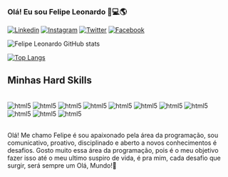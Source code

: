 ### Olá! Eu sou Felipe Leonardo 🖖💻🌎

[![Linkedin](https://img.shields.io/badge/LinkedIn-0077B5?style=for-the-badge&logo=linkedin&logoColor=white)](https://www.linkedin.com/in/felipe-oliveira-11070a210/)
[![Instagram](https://img.shields.io/badge/Instagram-E4405F?style=for-the-badge&logo=instagram&logoColor=white)](https://www.instagram.com/felipesouza268/)
[![Twitter](https://img.shields.io/badge/Twitter-1DA1F2?style=for-the-badge&logo=twitter&logoColor=white)](https://twitter.com/felipesouza268)
[![Facebook](https://img.shields.io/badge/Facebook-1877F2?style=for-the-badge&logo=facebook&logoColor=white)](https://www.facebook.com/profile.php?id=100082000986675)

![Felipe Leonardo GitHub stats](https://github-readme-stats.vercel.app/api?username=Felipeleos&show_icons=true&theme=tokyonight)

[![Top Langs](https://github-readme-stats.vercel.app/api/top-langs/?username=Felipeleos)](https://github.com/anuraghazra/github-readme-stats)

## Minhas Hard Skills

<div style="display: inline_block"><br/>
  <img align="center" alt="html5" src="https://img.shields.io/badge/HTML5-E34F26?style=for-the-badge&logo=html5&logoColor=white"/>
  <img align="center" alt="html5" src="https://img.shields.io/badge/CSS3-1572B6?style=for-the-badge&logo=css3&logoColor=white"/>
  <img align="center" alt="html5" src="https://img.shields.io/badge/JavaScript-F7DF1E?style=for-the-badge&logo=javascript&logoColor=black"/>
  <img align="center" alt="html5" src="https://img.shields.io/badge/React-20232A?style=for-the-badge&logo=react&logoColor=61DAFB"/>
  <img align="center" alt="html5" src="https://img.shields.io/badge/React_Native-20232A?style=for-the-badge&logo=react&logoColor=61DAFB"/>
  <img align="center" alt="html5" src="https://img.shields.io/badge/Bootstrap-563D7C?style=for-the-badge&logo=bootstrap&logoColor=white"/>
  <img align="center" alt="html5" src="https://img.shields.io/badge/MongoDB-4EA94B?style=for-the-badge&logo=mongodb&logoColor=white"/>
  <img align="center" alt="html5" src="https://img.shields.io/badge/Node.js-43853D?style=for-the-badge&logo=node.js&logoColor=white"/>
  <img align="center" alt="html5" src="https://img.shields.io/badge/PHP-777BB4?style=for-the-badge&logo=php&logoColor=white"/>
  <img align="center" alt="html5" src="https://img.shields.io/badge/Laravel-FF2D20?style=for-the-badge&logo=laravel&logoColor=white"/>
  <img align="center" alt="html5" src="https://img.shields.io/badge/Angular-DD0031?style=for-the-badge&logo=angular&logoColor=white"/>
</div><br/>

Olá! Me chamo Felipe é sou apaixonado pela área da programação, sou comunicativo, proativo, disciplinado e aberto a novos conhecimentos é desafios. Gosto muito essa área da programação, pois é o meu objetivo fazer isso até o meu ultimo suspiro de vida, é pra mim, cada desafio que surgir, será sempre um Olá, Mundo!🖖
